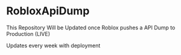 # RobloxApiDump
This Repository Will be Updated once Roblox pushes a API Dump to Production (LIVE)

Updates every week with deployment

